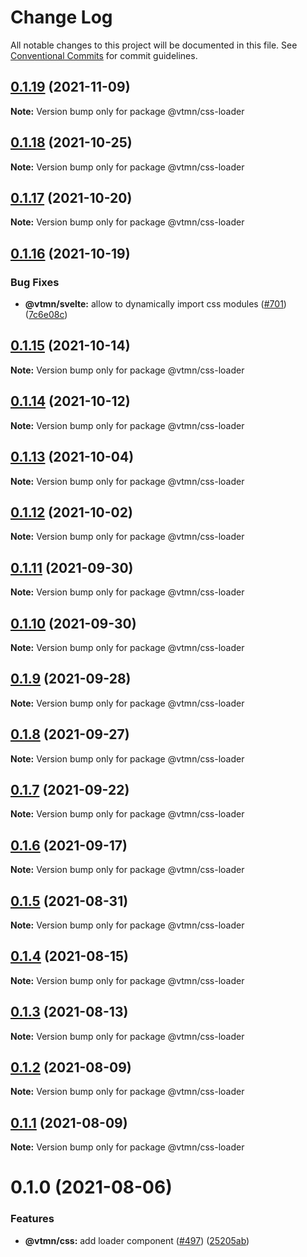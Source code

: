 # Change Log

All notable changes to this project will be documented in this file.
See [Conventional Commits](https://conventionalcommits.org) for commit guidelines.

## [0.1.19](https://github.com/Decathlon/vitamin-web/compare/@vtmn/css-loader@0.1.18...@vtmn/css-loader@0.1.19) (2021-11-09)

**Note:** Version bump only for package @vtmn/css-loader





## [0.1.18](https://github.com/Decathlon/vitamin-web/compare/@vtmn/css-loader@0.1.17...@vtmn/css-loader@0.1.18) (2021-10-25)

**Note:** Version bump only for package @vtmn/css-loader





## [0.1.17](https://github.com/Decathlon/vitamin-web/compare/@vtmn/css-loader@0.1.16...@vtmn/css-loader@0.1.17) (2021-10-20)

**Note:** Version bump only for package @vtmn/css-loader





## [0.1.16](https://github.com/Decathlon/vitamin-web/compare/@vtmn/css-loader@0.1.15...@vtmn/css-loader@0.1.16) (2021-10-19)


### Bug Fixes

* **@vtmn/svelte:** allow to dynamically import css modules ([#701](https://github.com/Decathlon/vitamin-web/issues/701)) ([7c6e08c](https://github.com/Decathlon/vitamin-web/commit/7c6e08c4f76aa32fe92f91d7979df73796ff66e7))





## [0.1.15](https://github.com/Decathlon/vitamin-web/compare/@vtmn/css-loader@0.1.14...@vtmn/css-loader@0.1.15) (2021-10-14)

**Note:** Version bump only for package @vtmn/css-loader





## [0.1.14](https://github.com/Decathlon/vitamin-web/compare/@vtmn/css-loader@0.1.13...@vtmn/css-loader@0.1.14) (2021-10-12)

**Note:** Version bump only for package @vtmn/css-loader





## [0.1.13](https://github.com/Decathlon/vitamin-web/compare/@vtmn/css-loader@0.1.12...@vtmn/css-loader@0.1.13) (2021-10-04)

**Note:** Version bump only for package @vtmn/css-loader





## [0.1.12](https://github.com/Decathlon/vitamin-web/compare/@vtmn/css-loader@0.1.11...@vtmn/css-loader@0.1.12) (2021-10-02)

**Note:** Version bump only for package @vtmn/css-loader





## [0.1.11](https://github.com/Decathlon/vitamin-web/compare/@vtmn/css-loader@0.1.10...@vtmn/css-loader@0.1.11) (2021-09-30)

**Note:** Version bump only for package @vtmn/css-loader





## [0.1.10](https://github.com/Decathlon/vitamin-web/compare/@vtmn/css-loader@0.1.9...@vtmn/css-loader@0.1.10) (2021-09-30)

**Note:** Version bump only for package @vtmn/css-loader





## [0.1.9](https://github.com/Decathlon/vitamin-web/compare/@vtmn/css-loader@0.1.8...@vtmn/css-loader@0.1.9) (2021-09-28)

**Note:** Version bump only for package @vtmn/css-loader





## [0.1.8](https://github.com/Decathlon/vitamin-web/compare/@vtmn/css-loader@0.1.7...@vtmn/css-loader@0.1.8) (2021-09-27)

**Note:** Version bump only for package @vtmn/css-loader





## [0.1.7](https://github.com/Decathlon/vitamin-web/compare/@vtmn/css-loader@0.1.6...@vtmn/css-loader@0.1.7) (2021-09-22)

**Note:** Version bump only for package @vtmn/css-loader





## [0.1.6](https://github.com/Decathlon/vitamin-web/compare/@vtmn/css-loader@0.1.5...@vtmn/css-loader@0.1.6) (2021-09-17)

**Note:** Version bump only for package @vtmn/css-loader





## [0.1.5](https://github.com/Decathlon/vitamin-web/compare/@vtmn/css-loader@0.1.4...@vtmn/css-loader@0.1.5) (2021-08-31)

**Note:** Version bump only for package @vtmn/css-loader





## [0.1.4](https://github.com/Decathlon/vitamin-web/compare/@vtmn/css-loader@0.1.3...@vtmn/css-loader@0.1.4) (2021-08-15)

**Note:** Version bump only for package @vtmn/css-loader





## [0.1.3](https://github.com/Decathlon/vitamin-web/compare/@vtmn/css-loader@0.1.2...@vtmn/css-loader@0.1.3) (2021-08-13)

**Note:** Version bump only for package @vtmn/css-loader





## [0.1.2](https://github.com/Decathlon/vitamin-web/compare/@vtmn/css-loader@0.1.1...@vtmn/css-loader@0.1.2) (2021-08-09)

**Note:** Version bump only for package @vtmn/css-loader





## [0.1.1](https://github.com/Decathlon/vitamin-web/compare/@vtmn/css-loader@0.1.0...@vtmn/css-loader@0.1.1) (2021-08-09)

**Note:** Version bump only for package @vtmn/css-loader





# 0.1.0 (2021-08-06)


### Features

* **@vtmn/css:** add loader component ([#497](https://github.com/Decathlon/vitamin-web/issues/497)) ([25205ab](https://github.com/Decathlon/vitamin-web/commit/25205ab9eeccfff910128accceb50528aed81f4f))
